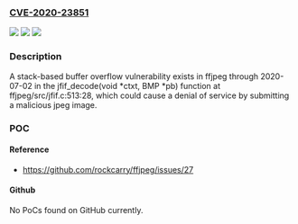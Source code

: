 ### [CVE-2020-23851](https://cve.mitre.org/cgi-bin/cvename.cgi?name=CVE-2020-23851)
![](https://img.shields.io/static/v1?label=Product&message=n%2Fa&color=blue)
![](https://img.shields.io/static/v1?label=Version&message=n%2Fa&color=blue)
![](https://img.shields.io/static/v1?label=Vulnerability&message=n%2Fa&color=brighgreen)

### Description

A stack-based buffer overflow vulnerability exists in ffjpeg through 2020-07-02 in the jfif_decode(void *ctxt, BMP *pb) function at ffjpeg/src/jfif.c:513:28, which could cause a denial of service by submitting a malicious jpeg image.

### POC

#### Reference
- https://github.com/rockcarry/ffjpeg/issues/27

#### Github
No PoCs found on GitHub currently.


